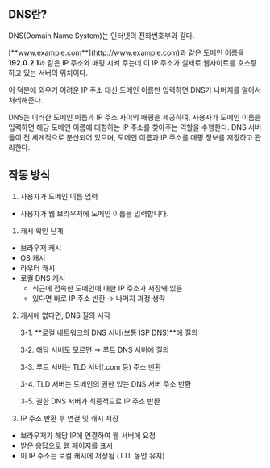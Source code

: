## DNS란?

DNS(Domain Name System)는 인터넷의 전화번호부와 같다.

[**www.example.com**](http://www.example.com)과 같은 도메인 이름을 **192.0.2.1**과 같은 IP 주소와 매핑 시켜 주는데 이 IP 주소가 실제로 웹사이트를 호스팅하고 있는 서버의 위치이다.

이 덕분에 외우기 어려운 IP 주소 대신 도메인 이름만 입력하면 DNS가 나머지를 알아서 처리해준다.

DNS는 이러한 도메인 이름과 IP 주소 사이의 매핑을 제공하여, 사용자가 도메인 이름을 입력하면 해당 도메인 이름에 대항하는 IP 주소를 찾아주는 역할을 수행한다. DNS 서버들이 전 세계적으로 분산되어 있으며, 도메인 이름과 IP 주소를 매핑 정보를 저장하고 관리한다.

## 작동 방식

1. 사용자가 도메인 이름 입력
- 사용자가 웹 브라우저에 도메인 이름을 입력합니다.
1. 캐시 확인 단계
- 브라우저 캐시
- OS 캐시
- 라우터 캐시
- 로컬 DNS 캐시
    - 최근에 접속한 도메인에 대한 IP 주소가 저장돼 있음
    - 있다면 바로 IP 주소 반환 → 나머지 과정 생략
2. 캐시에 없다면, DNS 질의 시작
    
    3-1. **로컬 네트워크의 DNS 서버(보통 ISP DNS)**에 질의
    
    3-2. 해당 서버도 모르면 → 루트 DNS 서버에 질의
    
    3-3. 루트 서버는 TLD 서버(.com 등) 주소 반환
    
    3-4. TLD 서버는 도메인의 권한 있는 DNS 서버 주소 반환
    
    3-5. 권한 DNS 서버가 최종적으로 IP 주소 반환
    
3. IP 주소 반환 후 연결 및 캐시 저장
- 브라우저가 해당 IP에 연결하여 웹 서버에 요청
- 받은 응답으로 웹 페이지를 표시
- 이 IP 주소는 로컬 캐시에 저장됨 (TTL 동안 유지)